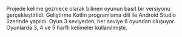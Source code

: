 Projede kelime gezmece olarak bilinen oyunun basit bir versiyonu gerçekleştirildi. Geliştirme Kotlin programlama dili ile Android Studio üzerinde yapıldı. Oyun 3 seviyeden, her seviye 6 oyundan oluşuyor. Oyunlarda 3, 4 ve 5 harfli kelimeler kullanılmıştır.
